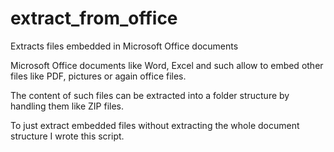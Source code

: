 # extract_from_office
Extracts files embedded in Microsoft Office documents

Microsoft Office documents like Word, Excel and such allow to embed other files like PDF, pictures or again office files.

The content of such files can be extracted into a folder structure by handling them like ZIP files.

To just extract embedded files without extracting the whole document structure I wrote this script.
